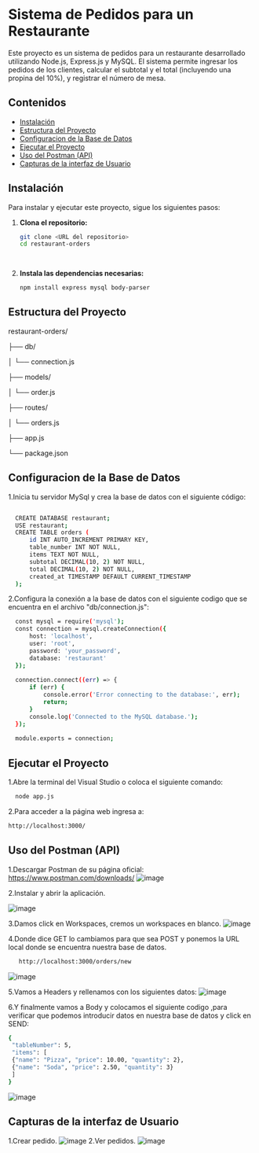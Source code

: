 # Sistema de Pedidos para un Restaurante

Este proyecto es un sistema de pedidos para un restaurante desarrollado utilizando Node.js, Express.js y MySQL. El sistema permite ingresar los pedidos de los clientes, calcular el subtotal y el total (incluyendo una propina del 10%), y registrar el número de mesa.

## Contenidos

- [Instalación](#instalación)
- [Estructura del Proyecto](#estructura-del-proyecto)
- [Configuracion de la Base de Datos](#configuración-de-la-base-de-datos)
- [Ejecutar el Proyecto](#ejecutar-el-proyecto)
- [Uso del Postman (API)](#uso-del-api)
- [Capturas de la interfaz de Usuario](#capturas-de-pantalla)

## Instalación

Para instalar y ejecutar este proyecto, sigue los siguientes pasos:

1. **Clona el repositorio:**
   ```bash
   git clone <URL del repositorio>
   cd restaurant-orders

  
2. **Instala las dependencias necesarias:**
   ```bash
   npm install express mysql body-parser

## Estructura del Proyecto


  restaurant-orders/
  
  ├── db/
  
  │   └── connection.js
  
  ├── models/
  
  │   └── order.js
  
  ├── routes/
  
  │   └── orders.js
  
  ├── app.js
  
  └── package.json

## Configuracion de la Base de Datos
1.Inicia tu servidor MySql y crea la base de datos con el siguiente código:
```bash

  CREATE DATABASE restaurant;
  USE restaurant;
  CREATE TABLE orders (
      id INT AUTO_INCREMENT PRIMARY KEY,
      table_number INT NOT NULL,
      items TEXT NOT NULL,
      subtotal DECIMAL(10, 2) NOT NULL,
      total DECIMAL(10, 2) NOT NULL,
      created_at TIMESTAMP DEFAULT CURRENT_TIMESTAMP
  );
```

2.Configura la conexión a la base de datos con el siguiente codigo que se encuentra en el archivo "db/connection.js":
```bash
  const mysql = require('mysql');
  const connection = mysql.createConnection({
      host: 'localhost',
      user: 'root',
      password: 'your_password',
      database: 'restaurant'
  });
  
  connection.connect((err) => {
      if (err) {
          console.error('Error connecting to the database:', err);
          return;
      }
      console.log('Connected to the MySQL database.');
  });
  
  module.exports = connection;
```

## Ejecutar el Proyecto
  1.Abre la terminal del Visual Studio o coloca el siguiente comando:
```bash
  node app.js
```
  2.Para acceder a la página web ingresa a:
  ```bash
http://localhost:3000/
```
## Uso del Postman (API)
1.Descargar Postman de su página oficial:
   https://www.postman.com/downloads/
   ![image](https://github.com/JorellStudent/restaurant-orders/assets/167504858/9d35233a-3dca-4c97-b8b5-6a26a3f64fa5)

2.Instalar y abrir la aplicación.

   ![image](https://github.com/JorellStudent/restaurant-orders/assets/167504858/b5546cdd-ffac-4cb7-a9a1-2928e9815816)

3.Damos click en Workspaces, cremos un workspaces en blanco.
   ![image](https://github.com/JorellStudent/restaurant-orders/assets/167504858/1cda2506-48e6-4b6a-8fa6-48d00040b3e0)

4.Donde dice GET lo cambiamos para que sea POST y ponemos la URL local donde se encuentra nuestra base de datos.
```bash
   http://localhost:3000/orders/new
```
   ![image](https://github.com/JorellStudent/restaurant-orders/assets/167504858/905306d2-95a5-4616-b1e0-63a1c26b51b4)

5.Vamos a Headers y rellenamos con los siguientes datos:
   ![image](https://github.com/JorellStudent/restaurant-orders/assets/167504858/77eacfeb-dc0f-41c5-ac81-4d1791398a2e)

6.Y finalmente vamos a Body y colocamos el siguiente codigo ,para verificar que podemos introducir datos en nuestra base de datos y click en SEND:
```bash
{
 "tableNumber": 5,
 "items": [
 {"name": "Pizza", "price": 10.00, "quantity": 2},
 {"name": "Soda", "price": 2.50, "quantity": 3}
 ]
}
```
![image](https://github.com/JorellStudent/restaurant-orders/assets/167504858/91ce57a3-0af9-49fe-bb7c-598133834d75)

## Capturas de la interfaz de Usuario
1.Crear pedido.
   ![image](https://github.com/JorellStudent/restaurant-orders/assets/167504858/63fff658-9c04-4ba6-9009-3c12f82e7a39)
2.Ver pedidos.
   ![image](https://github.com/JorellStudent/restaurant-orders/assets/167504858/2464bc22-bc49-40ff-bfd9-dcee43b05d3d)












  




